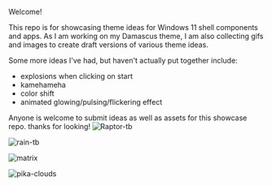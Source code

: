 Welcome!

This repo is for showcasing theme ideas for Windows 11 shell components and apps. 
As I am working on my Damascus theme, I am also collecting gifs and images to create draft versions of various theme ideas. 

Some more ideas I've had, but haven't actually put together include:

- explosions when clicking on start
- kamehameha
- color shift
- animated glowing/pulsing/flickering effect

Anyone is welcome to submit ideas as well as assets for this showcase repo.
thanks for looking!
![Raptor-tb](https://github.com/bbmaster123/Themes-Showcase/assets/92948468/98fb75b9-9cb4-4647-a30f-40fc34e266fb)

![rain-tb](https://github.com/bbmaster123/Themes-Showcase/assets/92948468/ab2bd7bb-273a-40a5-82af-15ba34f5b0ce)

![matrix](https://github.com/bbmaster123/Themes-Showcase/assets/92948468/e7ae06bb-79da-4f4b-b255-f4515f81d170)

![pika-clouds](https://github.com/bbmaster123/Themes-Showcase/assets/92948468/bbcc4641-4a49-4b7c-b935-bdc8fe053c4f)

